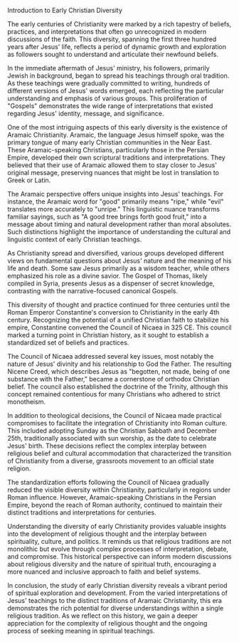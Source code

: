 Introduction to Early Christian Diversity

The early centuries of Christianity were marked by a rich tapestry of beliefs, practices, and interpretations that often go unrecognized in modern discussions of the faith. This diversity, spanning the first three hundred years after Jesus' life, reflects a period of dynamic growth and exploration as followers sought to understand and articulate their newfound beliefs.

In the immediate aftermath of Jesus' ministry, his followers, primarily Jewish in background, began to spread his teachings through oral tradition. As these teachings were gradually committed to writing, hundreds of different versions of Jesus' words emerged, each reflecting the particular understanding and emphasis of various groups. This proliferation of "Gospels" demonstrates the wide range of interpretations that existed regarding Jesus' identity, message, and significance.

One of the most intriguing aspects of this early diversity is the existence of Aramaic Christianity. Aramaic, the language Jesus himself spoke, was the primary tongue of many early Christian communities in the Near East. These Aramaic-speaking Christians, particularly those in the Persian Empire, developed their own scriptural traditions and interpretations. They believed that their use of Aramaic allowed them to stay closer to Jesus' original message, preserving nuances that might be lost in translation to Greek or Latin.

The Aramaic perspective offers unique insights into Jesus' teachings. For instance, the Aramaic word for "good" primarily means "ripe," while "evil" translates more accurately to "unripe." This linguistic nuance transforms familiar sayings, such as "A good tree brings forth good fruit," into a message about timing and natural development rather than moral absolutes. Such distinctions highlight the importance of understanding the cultural and linguistic context of early Christian teachings.

As Christianity spread and diversified, various groups developed different views on fundamental questions about Jesus' nature and the meaning of his life and death. Some saw Jesus primarily as a wisdom teacher, while others emphasized his role as a divine savior. The Gospel of Thomas, likely compiled in Syria, presents Jesus as a dispenser of secret knowledge, contrasting with the narrative-focused canonical Gospels.

This diversity of thought and practice continued for three centuries until the Roman Emperor Constantine's conversion to Christianity in the early 4th century. Recognizing the potential of a unified Christian faith to stabilize his empire, Constantine convened the Council of Nicaea in 325 CE. This council marked a turning point in Christian history, as it sought to establish a standardized set of beliefs and practices.

The Council of Nicaea addressed several key issues, most notably the nature of Jesus' divinity and his relationship to God the Father. The resulting Nicene Creed, which describes Jesus as "begotten, not made, being of one substance with the Father," became a cornerstone of orthodox Christian belief. The council also established the doctrine of the Trinity, although this concept remained contentious for many Christians who adhered to strict monotheism.

In addition to theological decisions, the Council of Nicaea made practical compromises to facilitate the integration of Christianity into Roman culture. This included adopting Sunday as the Christian Sabbath and December 25th, traditionally associated with sun worship, as the date to celebrate Jesus' birth. These decisions reflect the complex interplay between religious belief and cultural accommodation that characterized the transition of Christianity from a diverse, grassroots movement to an official state religion.

The standardization efforts following the Council of Nicaea gradually reduced the visible diversity within Christianity, particularly in regions under Roman influence. However, Aramaic-speaking Christians in the Persian Empire, beyond the reach of Roman authority, continued to maintain their distinct traditions and interpretations for centuries.

Understanding the diversity of early Christianity provides valuable insights into the development of religious thought and the interplay between spirituality, culture, and politics. It reminds us that religious traditions are not monolithic but evolve through complex processes of interpretation, debate, and compromise. This historical perspective can inform modern discussions about religious diversity and the nature of spiritual truth, encouraging a more nuanced and inclusive approach to faith and belief systems.

In conclusion, the study of early Christian diversity reveals a vibrant period of spiritual exploration and development. From the varied interpretations of Jesus' teachings to the distinct traditions of Aramaic Christianity, this era demonstrates the rich potential for diverse understandings within a single religious tradition. As we reflect on this history, we gain a deeper appreciation for the complexity of religious thought and the ongoing process of seeking meaning in spiritual teachings.